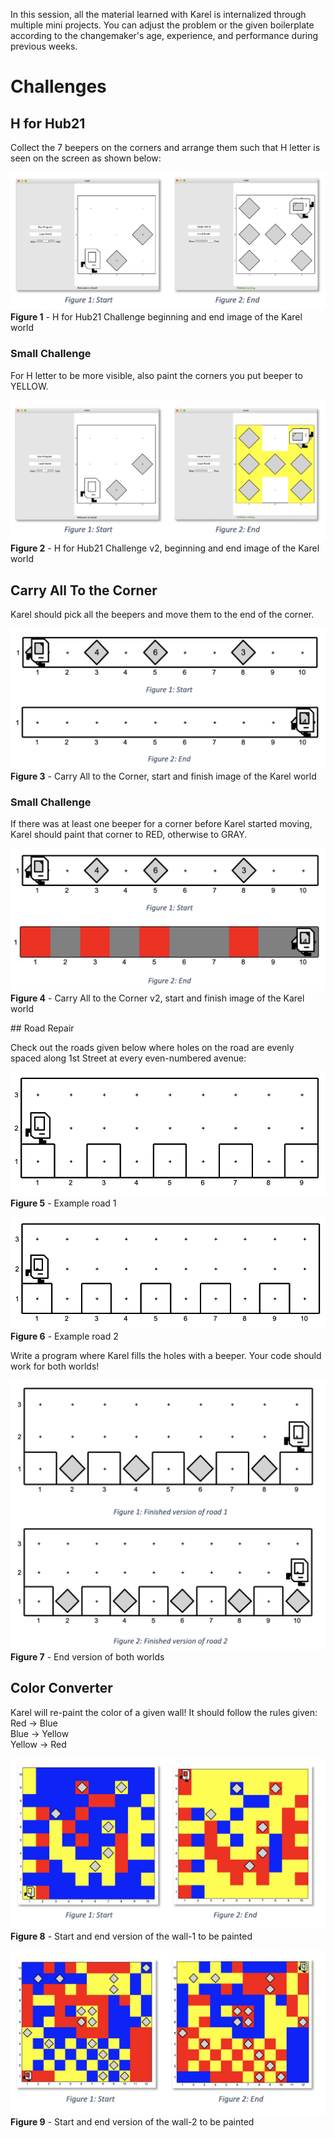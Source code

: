 In this session, all the material learned with Karel is internalized through multiple mini projects. You can adjust the problem or the given boilerplate according to the changemaker's age, experience, and performance during previous weeks.

# Challenges

## H for Hub21

Collect the 7 beepers on the corners and arrange them such that H letter is seen on the screen as shown below:

![](images/h_for_hub21.png)
**Figure 1** - H for Hub21 Challenge beginning and end image of the Karel world

### Small Challenge

For H letter to be more visible, also paint the corners you put beeper to YELLOW.

![](images/h_for_hub21_v2.png)
**Figure 2** - H for Hub21 Challenge v2, beginning and end image of the Karel world

## Carry All To the Corner

Karel should pick all the beepers and move them to the end of the corner.

![](images/carry_all_to_corner.png)
**Figure 3** - Carry All to the Corner, start and finish image of the Karel world

### Small Challenge

If there was at least one beeper for a corner before Karel started moving, Karel should paint that corner to RED, otherwise to GRAY.

![](images/carry_all_to_corner_v2.png)
**Figure 4** - Carry All to the Corner v2, start and finish image of the Karel world

## Road Repair

Check out the roads given below where holes on the road are evenly spaced along 1st Street at every even-numbered avenue:

![](images/road_repair_ex_road_1.png)
**Figure 5** - Example road 1

![](images/road_repair_ex_road_2.png)
**Figure 6** - Example road 2

Write a program where Karel fills the holes with a beeper. Your code should work for both worlds!

![](images/road_repair_final.png)
**Figure 7** - End version of both worlds

## Color Converter

Karel will re-paint the color of a given wall! It should follow the rules given:  
Red -> Blue  
Blue -> Yellow  
Yellow -> Red

![](images/color_converter_wall_1.png)
**Figure 8** - Start and end version of the wall-1 to be painted

![](images/color_converter_wall_2.png)
**Figure 9** - Start and end version of the wall-2 to be painted
